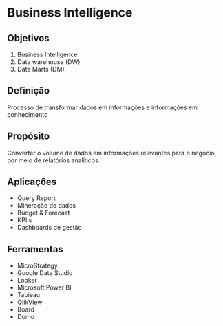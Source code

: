 # Business Intelligence

## Objetivos

1. Business Intelligence
2. Data warehouse (DW)
3. Data Marts (DM)

## Definição

Processo de transformar dados em informações e informações em conhecimento

## Propósito 

Converter o volume de dados em informações relevantes para o negócio, por meio de relatórios analíticos

## Aplicações

- Query Report 
- Mineração de dados
- Budget & Forecast
- KPI's
- Dashboards de gestão

## Ferramentas

- MicroStrategy
- Google Data Studio
- Looker
- Microsoft Power BI
- Tabieau
- QlikView
- Board
- Domo